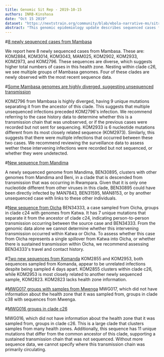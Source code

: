 ```yaml
---
title: Genomic Sit Rep - 2019-10-15
authors: INRB-Kinshasa
date: "Oct 15 2019"
dataset: "https://nextstrain.org/community/blab/ebola-narrative-ms/sitrep-2019-10-15?d=tree,map"
abstract: "This genomic epidemiology update describes sequenced cases from Mambasa, Komanda, Mandima, and Oicha, with sequences produced on Oct 02, Oct 11, and Oct 12, 2019."
---
```


#[8 newly sequenced cases from Mambasa](https://nextstrain.org/community/blab/ebola-narrative-ms/sitrep-2019-10-15?clade=c26&f_health_zone=Mambasa&d=tree)

We report here 8 newly sequenced cases from Mambasa. These are: KOM2884, KOM3014, KOM3043, MAM025, KOM2902, KOM2933, KOM2973, and KOM2796. These sequences are diverse, which suggests higher total numbers of cases in this health zone. Nesting within clade c26, we see multiple groups of Mambasa genomes. Four of these clades are newly observed with the most recent sequence data.

#[Some Mambasa genomes are highly diverged, suggesting unsequenced transmission](https://nextstrain.org/community/blab/ebola-narrative-ms/sitrep-2019-10-15?clade=c26&f_health_zone=Mambasa&m=div&d=tree)

KOM2796 from Mambasa is highly diverged, having 9 unique mutations separating it from the ancestor of this clade. This suggests that multiple unsequenced infections preceded KOM2796's infection. We recommend referring to the case history data to determine whether this is a transmission chain that was unobserved, or if the previous cases were recorded but not sent for sequencing. KOM2933 is 6 nucleotide mutations different from its most closely related sequence (KOM2973). Similarly, this suggests that there were multiple infections that occurred between these two cases. We recommend reviewing the surveillance data to assess wether these intervening infections were recorded but not sequenced, or whether they were undetected.

#[New sequence from Mandima](https://nextstrain.org/community/blab/ebola-narrative-ms/sitrep-2019-10-15?clade=c21&d=tree,map)

A newly sequenced genome from Mandima, BEN30895, clusters with other genomes from Mandima and Beni, in a clade that is descended from transmission that was occurring in Rwampara. Given that it is only one nucleotide different from other viruses in this clade, BEN30895 could have been directly infected by MAN7843, BEN31595, MAN8153, or by another unsequenced case with links to these other individuals.

#[New sequence from Oicha](https://nextstrain.org/community/blab/ebola-narrative-ms/sitrep-2019-10-15?clade=c16&d=tree)
BEN34333, a case sampled from Oicha, groups in clade c24 with genomes from Katwa. It has 7 unique mutations that separate it from the ancestor of clade c24, indicating person-to-person transmission occurring between the source case and BEN34333. From the genomic data alone we cannot determine whether this intervening transmission occurred within Katwa or Oicha. To assess whether this case from Oicha represents a single spillover from Katwa into Oicha, or whether there is sustained transmission within Oicha, we recommend assessing BEN34333's travel and contact history.

#[Two new sequences from Komanda](https://nextstrain.org/community/blab/ebola-narrative-ms/sitrep-2019-10-15?clade=c25&d=tree)
KOM2855 and KOM2953, both sequences sampled from Komanda, appear to be unrelated infections despite being sampled 4 days apart. KOM2855 clusters within clade c26, while KOM2953 is most closely related to another newly sequenced sample, KOM2823. KOM2823 lacks health zone information.

#[MWG017 groups with samples from Mwenga](https://nextstrain.org/community/blab/ebola-narrative-ms/sitrep-2019-10-15?clade=c29&d=tree&p=full)
MWG017, which did not have information about the health zone that it was sampled from, groups in clade c38 with sequences from Mwenga.

#[MWG016 groups in clade c26](https://nextstrain.org/community/blab/ebola-narrative-ms/sitrep-2019-10-15?clade=c26&d=tree&m=div)

MWG016, which did not have information about the health zone that it was sampled from, groups in clade c26. This is a large clade that clusters samples from many health zones. Additionally, this sequence has 11 unique mutations that differ from the common ancestor of this clade, supporting a sustained transmission chain that was not sequenced. Without more sequence data, we cannot specify where this transmission chain was primarily circulating.
